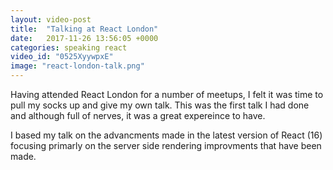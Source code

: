 ```yaml
---
layout: video-post
title:  "Talking at React London"
date:   2017-11-26 13:56:05 +0000
categories: speaking react
video_id: "0525XyywpxE"
image: "react-london-talk.png"
---
```


Having attended React London for a number of meetups, I felt it was
time to pull my socks up and give my own talk. This was the first talk I
had done and although full of nerves, it was a great expereince to have. 

I based my talk on the advancments made in the latest version of React (16)
focusing primarly on the server side rendering improvments that have been made.